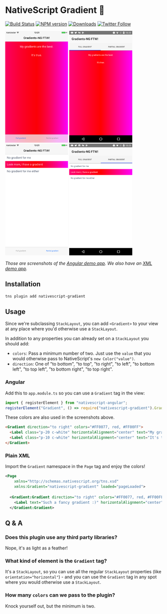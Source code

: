 # NativeScript Gradient 🎨

[![Build Status][build-status]][build-url]
[![NPM version][npm-image]][npm-url]
[![Downloads][downloads-image]][npm-url]
[![Twitter Follow][twitter-image]][twitter-url]

[build-status]:https://travis-ci.org/EddyVerbruggen/nativescript-gradient.svg?branch=master
[build-url]:https://travis-ci.org/EddyVerbruggen/nativescript-gradient
[npm-image]:http://img.shields.io/npm/v/nativescript-gradient.svg
[npm-url]:https://npmjs.org/package/nativescript-gradient
[downloads-image]:http://img.shields.io/npm/dm/nativescript-gradient.svg
[twitter-image]:https://img.shields.io/twitter/follow/eddyverbruggen.svg?style=social&label=Follow%20me
[twitter-url]:https://twitter.com/eddyverbruggen

<img src="https://github.com/EddyVerbruggen/nativescript-gradient/raw/master/screenshots/ios-full.png" height="360px" />  <img src="https://github.com/EddyVerbruggen/nativescript-gradient/raw/master/screenshots/android-full.png" height="360px" />  <img src="https://github.com/EddyVerbruggen/nativescript-gradient/raw/master/screenshots/ios-partial.png" height="360px" />  <img src="https://github.com/EddyVerbruggen/nativescript-gradient/raw/master/screenshots/android-partial.png" height="360px" />

_Those are screenshots of the [Angular demo app](https://github.com/EddyVerbruggen/nativescript-gradient/tree/master/demo-ng). We also have an [XML demo app](https://github.com/EddyVerbruggen/nativescript-gradient/tree/master/demo)._

## Installation
```bash
tns plugin add nativescript-gradient
```

## Usage
Since we're subclassing `StackLayout`, you can add `<Gradient>` to your view at any place where you'd otherwise use a `StackLayout`.

In addition to any properties you can already set on a `StackLayout` you should add:

* `colors`: Pass a minimum number of two. Just use the `value` that you would otherwise pass to NativeScript's `new Color("value")`.
* `direction`: One of "to bottom", "to top", "to right", "to left", "to bottom left", "to top left", "to bottom right", "to top right".

### Angular
Add this to `app.module.ts` so you can use a `Gradient` tag in the view:

```typescript
import { registerElement } from "nativescript-angular";
registerElement("Gradient", () => require("nativescript-gradient").Gradient);
```

These colors are also used in the screenshots above.
```html
<Gradient direction="to right" colors="#FF0077, red, #FF00FF">
  <Label class="p-20 c-white" horizontalAlignment="center" text="My gradients are the best." textWrap="true"></Label>
  <Label class="p-10 c-white" horizontalAlignment="center" text="It's true." textWrap="true"></Label>
</Gradient>
```

### Plain XML
Import the `Gradient` namespace in the `Page` tag and enjoy the colors!
```xml
<Page
    xmlns="http://schemas.nativescript.org/tns.xsd"
    xmlns:Gradient="nativescript-gradient" loaded="pageLoaded">

  <Gradient:Gradient direction="to right" colors="#FF0077, red, #FF00FF">
    <Label text="Such a fancy gradient :)" horizontalAlignment="center"/>
  </Gradient:Gradient>
```

## Q & A
### Does this plugin use any third party libraries?
Nope, it's as light as a feather!

### What kind of element is the `Gradient` tag?
It's a `StackLayout`, so you can use all the regular `StackLayout` properties (like `orientation="horizontal"`) - and you can use the `Gradient` tag in any spot where you would otherwise use a `StackLayout`.

### How many `colors` can we pass to the plugin?
Knock yourself out, but the minimum is two.
